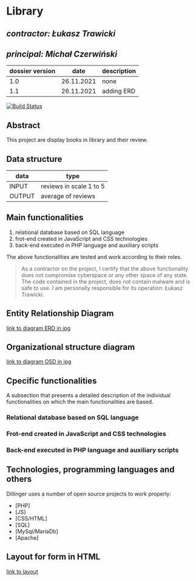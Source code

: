 # Library

## _contractor: Łukasz Trawicki_
## _principal: Michał Czerwiński_


| dossier version | date | description |
| ------ | ------ | ------ |
| 1.0 | 26.11.2021 | none |
| 1.1 | 26.11.2021 | adding ERD |


[![Build Status](https://travis-ci.org/joemccann/dillinger.svg?branch=master)](https://travis-ci.org/joemccann/dillinger)

## Abstract 
This project are display books in library and their review.
## Data structure

| data | type |
| ------ | ------ |
| INPUT | reviews in scale 1 to 5 |
| OUTPUT | average of reviews |

## Main functionalities

1. relational database based on SQL language
1. frot-end created in JavaScript and CSS technologies
1. back-end executed in PHP language and auxiliary scripts

The above functionalities are tested and work according to their roles.

> As a contractor on the project, I certify that the above functionality 
> does not compromise cyberspace or any other space of any state. 
> The code contained in the project, does not contain malware and is safe to use. 
> I am personally responsible for its operation: Łukasz Trawicki.

## Entity Relationship Diagram

[link to diagram ERD in jpg][erd]

## Organizational structure diagram

[link to diagram OSD in jpg][osd]

## Cpecific functionalities

A subsection that presents a detailed description of the individual functionalities on which the main functionalities are based.

### Relational database based on SQL language

### Frot-end created in JavaScript and CSS technologies

### Back-end executed in PHP language and auxiliary scripts

## Technologies, programming languages and others

Dillinger uses a number of open source projects to work properly:

- [PHP]
- [JS]
- [CSS/HTML]
- [SQL]
- [MySql/MariaDb]
- [Apache]

## Layout for form in HTML

[link to layout][form]

 [erd]: <https://github.com/Michal3456/3ai5/blob/main/15/Spriters/ERD.png>
 
 [osd]: <https://github.com/Michal3456/3ai5/blob/main/15/Spriters/OSD.png>
 
 [form]: <https://github.com/Michal3456/example_project/blob/main/sprites/Untitled%20Diagram.drawio(2).png>
